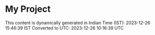 # My Project

This content is dynamically generated in Indian Time (IST): 2023-12-26 15:46:39 IST
Converted to UTC: 2023-12-26 10:16:39 UTC
